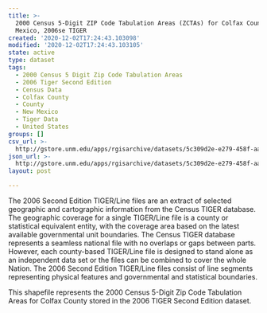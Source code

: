 ```yaml
---
title: >-
  2000 Census 5-Digit ZIP Code Tabulation Areas (ZCTAs) for Colfax County, New
  Mexico, 2006se TIGER
created: '2020-12-02T17:24:43.103098'
modified: '2020-12-02T17:24:43.103105'
state: active
type: dataset
tags:
  - 2000 Census 5 Digit Zip Code Tabulation Areas
  - 2006 Tiger Second Edition
  - Census Data
  - Colfax County
  - County
  - New Mexico
  - Tiger Data
  - United States
groups: []
csv_url: >-
  http://gstore.unm.edu/apps/rgisarchive/datasets/5c309d2e-e279-458f-aad8-f6dc72dbded1/tgr2006se_colf_zcta500.derived.csv
json_url: >-
  http://gstore.unm.edu/apps/rgisarchive/datasets/5c309d2e-e279-458f-aad8-f6dc72dbded1/tgr2006se_colf_zcta500.derived.json
layout: post

---
```

The 2006 Second Edition TIGER/Line files are an extract of selected geographic and cartographic information from the Census TIGER database.  The geographic coverage for a single TIGER/Line file is a county or statistical equivalent entity, with the coverage area based on the latest available governmental unit boundaries. The Census TIGER database represents a seamless national file with no overlaps or gaps between parts.  However, each county-based TIGER/Line file is designed to stand alone as an independent data set or the files can be combined to cover the whole Nation.  The 2006 Second Edition  TIGER/Line files consist of line segments representing physical features and governmental and statistical boundaries.  

This shapefile represents the 2000 Census 5-Digit Zip Code Tabulation Areas for Colfax County stored in the 2006 TIGER Second Edition dataset.
